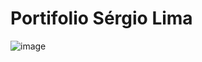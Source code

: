 # Portifolio Sérgio Lima
![image](https://user-images.githubusercontent.com/58658312/225627324-79ec03ca-e9d1-4bb2-a0d4-c3dada9b01b6.png)







